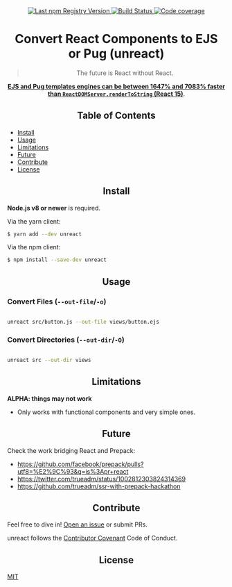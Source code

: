 <div align="center">
  <a href="https://www.npmjs.com/package/unreact">
    <img src="https://img.shields.io/npm/v/unreact.svg?maxAge=86400" alt="Last npm Registry Version">
  </a>
  <a href="https://travis-ci.org/ramasilveyra/unreact?branch=master">
    <img src="https://travis-ci.org/ramasilveyra/unreact.svg?branch=master" alt="Build Status">
  </a>
  <a href="https://codecov.io/github/ramasilveyra/unreact?branch=master">
    <img src="https://img.shields.io/codecov/c/github/ramasilveyra/unreact.svg?branch=master" alt="Code coverage">
  </a>
</div>

<h1 align="center">Convert React Components to EJS or Pug (unreact)</h1>

<blockquote align="center">The future is React without React.</blockquote>

<p align="center"><strong><a href="https://github.com/ramasilveyra/templating-benchmarks/tree/feat/add-ejs#performance">EJS and Pug templates engines can be between 1647% and 7083% faster than <code>ReactDOMServer.renderToString</code> (React 15)</a></strong>.</p>

<h2 align="center">Table of Contents</h2>

- [Install](#install)
- [Usage](#usage)
- [Limitations](#limitations)
- [Future](#future)
- [Contribute](#contribute)
- [License](#license)

<h2 align="center">Install</h2>

**Node.js v8 or newer** is required.

Via the yarn client:

```bash
$ yarn add --dev unreact
```

Via the npm client:

```bash
$ npm install --save-dev unreact
```

<h2 align="center">Usage</h2>

### Convert Files (`--out-file`/`-o`)

```bash

unreact src/button.js --out-file views/button.ejs
```

### Convert Directories (`--out-dir`/`-O`)

```bash

unreact src --out-dir views
```

<h2 align="center">Limitations</h2>

**ALPHA: things may not work**

- Only works with functional components and very simple ones.

<h2 align="center">Future</h2>

Check the work bridging React and Prepack:
- https://github.com/facebook/prepack/pulls?utf8=%E2%9C%93&q=is%3Apr+react
- https://twitter.com/trueadm/status/1002812303824314369
- https://github.com/trueadm/ssr-with-prepack-hackathon 

<h2 align="center">Contribute</h2>

Feel free to dive in! [Open an issue](https://github.com/ramasilveyra/unreact/issues/new) or submit PRs.

unreact follows the [Contributor Covenant](https://contributor-covenant.org/version/1/4/) Code of Conduct.

<h2 align="center">License</h2>

[MIT](LICENSE.md)

